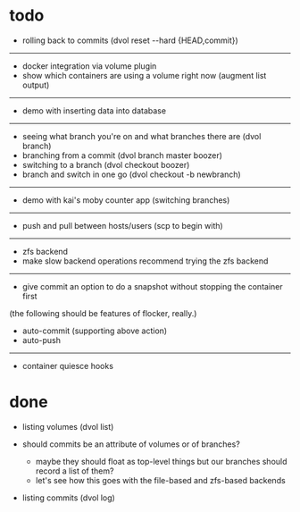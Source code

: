 # todo

* rolling back to commits (dvol reset --hard {HEAD,commit})

---

* docker integration via volume plugin
* show which containers are using a volume right now (augment list output)

---

* demo with inserting data into database

---

* seeing what branch you're on and what branches there are (dvol branch)
* branching from a commit (dvol branch master boozer)
* switching to a branch (dvol checkout boozer)
* branch and switch in one go (dvol checkout -b newbranch)

---

* demo with kai's moby counter app (switching branches)

---

* push and pull between hosts/users (scp to begin with)

---

* zfs backend
* make slow backend operations recommend trying the zfs backend

---

* give commit an option to do a snapshot without stopping the container first

(the following should be features of flocker, really.)

* auto-commit (supporting above action)
* auto-push

---

* container quiesce hooks

# done

* listing volumes (dvol list)

* should commits be an attribute of volumes or of branches?
    * maybe they should float as top-level things but our branches should record a list of them?
    * let's see how this goes with the file-based and zfs-based backends

* listing commits (dvol log)
